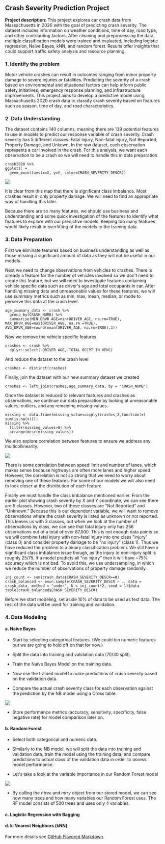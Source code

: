 ## Crash Severity Prediction Project

**Project description:** This project explores car crash data from Massachusetts in 2020 with the goal of predicting crash severity. The dataset includes information on weather conditions, time of day, road type, and other contributing factors. After cleaning and preprocessing the data, multiple classification models were trained and evaluated, including logistic regression, Naive Bayes, kNN, and random forest. Results offer insights that could support traffic safety analysis and resource planning.  

### 1. Identify the problem

Motor vehicle crashes can result in outcomes ranging from minor property damage to severe injuries or fatalities. Predicting the severity of a crash based on environmental and situational factors can help inform public safety initiatives, emergency response planning, and infrastructure improvements. This project aims to develop a predictive model using Massachusetts 2020 crash data to classify crash severity based on features such as season, time of day, and road characteristics.

### 2. Data Understanding

The dataset contains 140 columns, meaning there are 139 potential features to use in models to predict our response variable of crash severity.  Crash severity has 5 different classes: Fatal Injury, Non-fatal Injury, Not Reported, Property Damage, and Unkown.  In the raw dataset, each observation represents a car involved in the crash.  For this analysis, we want each observation to be a crash so we will need to handle this in data preparation.

```{r}
crash2020 %>%
ggplot() +
  geom_point(aes(x=X, y=Y, color=CRASH_SEVERITY_DESCR))
```
<img src="images/crashes1.png?raw=true"/>

It is clear from this map that there is significant class imbalance.  Most crashes result in only property damage.  We will need to find an appropriate way of handling this later.

Because there are so many features, we should use business and understanding and some quick investigation of the features to identify what features to explore with our predictive models.  Keeping too many features would likely result in overfitting of the models to the training data.

### 3. Data Preparation

First we eliminate features based on business understanding as well as those missing a significant amount of data as they will not be useful in our models.

Next we need to change observations from vehicles to crashes. There is already a feature for the number of vehicles involved so we don't need to create this feature, but we will need to investigate features containing vehicle specific data such as driver's age and total occupants in car.  After handling missing data and unreasonable values for these features, we will use summary metrics such as min, max, mean, median, or mode to perserve this data at the crash level.
```{r}
age_summary_data <- crash %>%
  group_by(CRASH_NUMB) %>%
  summarise(MIN_DRVR_AGE=min(DRIVER_AGE, na.rm=TRUE), MAX_DRVR_AGE=max(DRIVER_AGE, na.rm =TRUE), AVG_DRVR_AGE=round(mean(DRIVER_AGE, na.rm=TRUE),3))
```
Now we remove the vehicle specific features
```{r}
crashes <- crash %>%
  dplyr::select(-DRIVER_AGE,-TOTAL_OCCPT_IN_VEHC)
```
And reduce the dataset to the crash level
```{r}
crashes <- distinct(crashes)
```
Finally, join the dataset with our new summary dataset we created
```{r}
crashes <- left_join(crashes,age_summary_data, by = "CRASH_NUMB")
```
Once the dataset is reduced to relevant features and crashes as observations, we continue our data preparation by looking at unreasonable values, outliers, and any remaining missing values.
```{r}
missing <- data.frame(missing_values=apply(crashes,2,function(x) sum(is.na(x))))
missing %>%
  filter(missing_values>0) %>%
  arrange(desc(missing_values))
```
We also explore correlation between features to ensure we address any multicollinearity.

<img src="images/crash_pairspanel.png?raw=true"/>

There is some correlation between speed limit and number of lanes, which makes sense because highways are often more lanes and higher speed.  However, the correlation is not so strong that we need to worry about removing one of these features.  For some of our models we will also need to look closer at the distribution of each feature.

Finally we must handle the class imbalance mentioned earlier.  From the earlier plot showing crash severity by X and Y coordinate, we can see there are 5 classes. However, two of these classes are "Not Reported" and "Unknown." Because this is our dependent variable, we will want to remove observations where the crash severity is listed as unknown or not reported.  This leaves us with 3 classes, but when we look at the number of observations by class, we can see that fatal injury only has 256 observations out of a total of over 87,000. This is not enough data points so we will combine fatal injury with non-fatal injury into one class "injury" (class 0) and consider property damage to be "no injury" (class 1). Thus we have reduced the problem to a binary classification problem.  We still have a significant class imbalance issue though, as the injury to non-injury split is roughly 25/75.  If  a model predicts all "no injury" then it will have ~75% accuracy which is not bad. To avoid this, we use undersampling, in which we reduce the number of observations of property damage randomly.
```{r}
inj_count <- sum(crash_data$CRASH_SEVERITY_DESCR==0)
crash_balanced <- ovun.sample(CRASH_SEVERITY_DESCR ~ ., data = crash_data, method = "under", N = inj_count*2, seed = 1)$data
table(crash_balanced$CRASH_SEVERITY_DESCR)
```
Before we start modeling, set aside 10% of data to be used as test data.  The rest of the data will be used for training and validation.
### 4. Data Modeling
#### a. Naive Bayes

- Start by selecting categorical features.  (We could bin numeric features but we are going to hold off on that for now.)

- Split the data into training and validation data (70/30 split).

- Train the Naive Bayes Model on the training data.

- Now use the trained model to make predictions of crash severity based on the validation data.

- Compare the actual crash severity class for each observation against the prediction by the NB model using a Cross table.

<img src="images/NB_crosstable.png?raw=true"/>

- Store performance metrics (accuracy, sensitivity, specificity, false negative rate) for model comparison later on.

#### b. Random Forest

- Select both categorical and numeric data.

- Similarly to the NB model, we will split the data into training and validation data, train the model using the training data, and compare predictions to actual class of the validation data in order to assess model performance.

- Let's take a look at the variable importance in our Random Forest model

<img src="images/crash_rfvariables.png?raw=true"/>

- By calling the *ntree* and *mtry* object from our stored model, we can see how many trees and how many variables our Random Forest uses.  The RF model consists of 500 trees and uses only 4 variables.

#### c. Logistic Regression with Bagging
#### d. k-Nearest Neighbors (kNN)


For more details see [GitHub Flavored Markdown](https://guides.github.com/features/mastering-markdown/).
